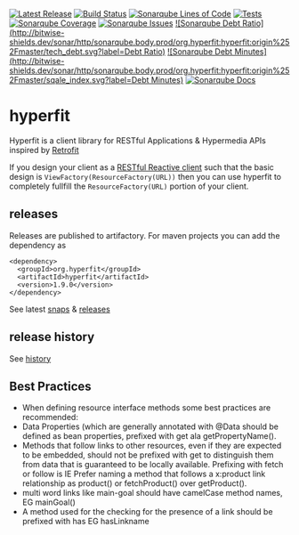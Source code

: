 [![Latest Release](http://bitwise-bot.dev:8080/badge/artifactory/latest-release/org.hyperfit/hyperfit/)](http://artifactory/webapp/#/artifacts/browse/tree/General/libs-release-local/org/hyperfit/hyperfit)
[![Build Status](http://bitwise-shields.dev/jenkins/s/http/jenkins.body.prod/Hyperfit%20-%20Publish%20to%20Artifactory.svg)](http://jenkins/job/Wrapper%20Read%20Model%20API%20-%20Publish%20to%20Artifactory/)
[![Sonarqube Lines of Code](http://bitwise-shields.dev/sonar/http/sonarqube.body.prod/org.hyperfit:hyperfit:origin%252Fmaster/ncloc.svg?label=lines)](http://sonarqube.body.prod/drilldown/measures?id=org.hyperfit:hyperfit:origin/master&metric=ncloc)
[![Tests](http://bitwise-shields.dev/jenkins/t/http/jenkins.body.prod/Hyperfit%20-%20Publish%20to%20Artifactory.svg)](http://jenkins/job/Wrapper%20Read%20Model%20API%20-%20Publish%20to%20Artifactory/)
[![Sonarqube Coverage](http://bitwise-shields.dev/sonar/http/sonarqube.body.prod/org.hyperfit:hyperfit:origin%252Fmaster/coverage.svg)](http://sonarqube.body.prod/drilldown/measures?id=org.hyperfit:hyperfit:origin/master&metric=coverage)
[![Sonarqube Issues](http://bitwise-shields.dev/sonar/http/sonarqube.body.prod/org.hyperfit:hyperfit:origin%252Fmaster/violations.svg)](http://sonarqube.body.prod/component_issues?id=org.hyperfit:hyperfit:origin/master)
[![Sonarqube Debt Ratio](http://bitwise-shields.dev/sonar/http/sonarqube.body.prod/org.hyperfit:hyperfit:origin%252Fmaster/tech_debt.svg?label=Debt Ratio)](http://sonarqube.body.prod/drilldown/measures?id=org.hyperfit:hyperfit:origin/master&metric=sqale_debt_ratio)
[![Sonarqube Debt Minutes](http://bitwise-shields.dev/sonar/http/sonarqube.body.prod/org.hyperfit:hyperfit:origin%252Fmaster/sqale_index.svg?label=Debt Minutes)](http://sonarqube.body.prod/drilldown/measures?id=org.hyperfit:hyperfit:origin/master&metric=sqale_index)
[![Sonarqube Docs](http://bitwise-shields.dev/sonar/http/sonarqube.body.prod/org.hyperfit:hyperfit:origin%252Fmaster/public_documented_api_density.svg?label=Doc%)](http://sonarqube.body.prod/drilldown/measures?id=org.hyperfit:hyperfit:origin/master&metric=public_documented_api_density)


hyperfit
========

Hyperfit is a client library for RESTful Applications &amp; Hypermedia APIs inspired by [Retrofit](http://square.github.io/retrofit/)

If you design your client as a [RESTful Reactive client]() such that the basic design is ```ViewFactory(ResourceFactory(URL))```
then you can use hyperfit to completely fullfill the ```ResourceFactory(URL)``` portion of your client.

## releases
Releases are published to artifactory.  For maven projects you can add the dependency as
```
<dependency>
  <groupId>org.hyperfit</groupId>
  <artifactId>hyperfit</artifactId>
  <version>1.9.0</version>
</dependency>
```
See latest [snaps](http://artifactory/simple/libs-snapshot-local/org/hyperfit/hyperfit/) & [releases](http://artifactory/simple/libs-release-local/org/hyperfit/hyperfit/)

## release history
See [history](history.md)


## Best Practices
* When defining resource interface methods some best practices are recommended:
 * Data Properties (which are generally annotated with @Data should be defined as bean properties, prefixed with get ala getPropertyName().  
 * Methods that follow links to other resources, even if they are expected to be embedded, should not be prefixed with get to distinguish them from data that is guaranteed to be locally available.  Prefixing with fetch or follow is   IE Prefer naming a method that follows a x:product link relationship as product() or fetchProduct() over getProduct().
 * multi word links like main-goal should have camelCase method names, EG mainGoal()
 * A method used for the checking for the presence of a link should be prefixed with has EG hasLinkname

